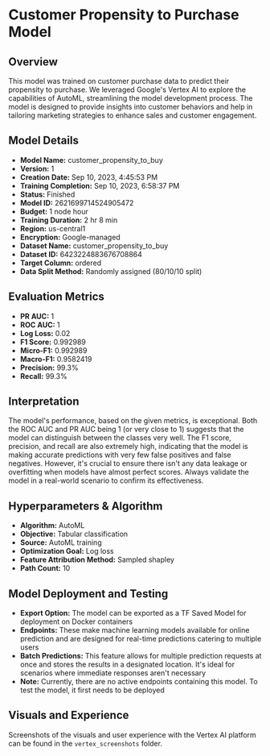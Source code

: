 # Customer Propensity to Purchase Model

## Overview
This model was trained on customer purchase data to predict their propensity to purchase. We leveraged Google's Vertex AI to explore the capabilities of AutoML, streamlining the model development process. The model is designed to provide insights into customer behaviors and help in tailoring marketing strategies to enhance sales and customer engagement.

## Model Details
- **Model Name:** customer_propensity_to_buy
- **Version:** 1
- **Creation Date:** Sep 10, 2023, 4:45:53 PM
- **Training Completion:** Sep 10, 2023, 6:58:37 PM
- **Status:** Finished
- **Model ID:** 2621699714524905472
- **Budget:** 1 node hour
- **Training Duration:** 2 hr 8 min
- **Region:** us-central1
- **Encryption:** Google-managed
- **Dataset Name:** customer_propensity_to_buy
- **Dataset ID:** 6423224883676708864
- **Target Column:** ordered
- **Data Split Method:** Randomly assigned (80/10/10 split)

## Evaluation Metrics
- **PR AUC:** 1
- **ROC AUC:** 1
- **Log Loss:** 0.02
- **F1 Score:** 0.992989
- **Micro-F1:** 0.992989
- **Macro-F1:** 0.9582419
- **Precision:** 99.3%
- **Recall:** 99.3%

## Interpretation
The model's performance, based on the given metrics, is exceptional. Both the ROC AUC and PR AUC being 1 (or very close to 1) suggests that the model can distinguish between the classes very well. The F1 score, precision, and recall are also extremely high, indicating that the model is making accurate predictions with very few false positives and false negatives. However, it's crucial to ensure there isn't any data leakage or overfitting when models have almost perfect scores. Always validate the model in a real-world scenario to confirm its effectiveness.

## Hyperparameters & Algorithm
- **Algorithm:** AutoML
- **Objective:** Tabular classification
- **Source:** AutoML training
- **Optimization Goal:** Log loss
- **Feature Attribution Method:** Sampled shapley
- **Path Count:** 10

## Model Deployment and Testing
- **Export Option:** The model can be exported as a TF Saved Model for deployment on Docker containers
- **Endpoints:** These make machine learning models available for online prediction and are designed for real-time predictions catering to multiple users
- **Batch Predictions:** This feature allows for multiple prediction requests at once and stores the results in a designated location. It's ideal for scenarios where immediate responses aren't necessary
- **Note:** Currently, there are no active endpoints containing this model. To test the model, it first needs to be deployed

## Visuals and Experience
Screenshots of the visuals and user experience with the Vertex AI platform can be found in the `vertex_screenshots` folder.
